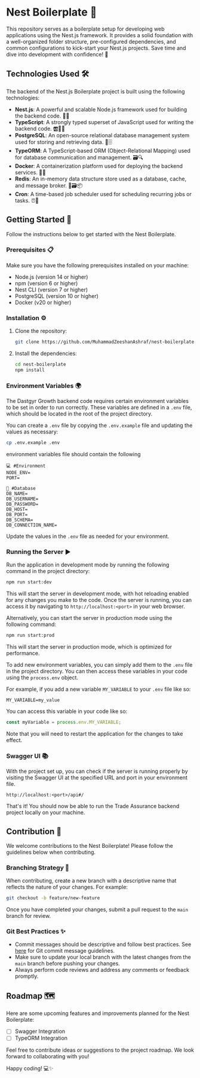 # Nest Boilerplate 🚀

This repository serves as a boilerplate setup for developing web applications using the Nest.js framework. It provides a solid foundation with a well-organized folder structure, pre-configured dependencies, and common configurations to kick-start your Nest.js projects. Save time and dive into development with confidence! 💪

## Technologies Used 🛠️

The backend of the Nest.js Boilerplate project is built using the following technologies:

- **Nest.js**: A powerful and scalable Node.js framework used for building the backend code. 🦅🔧
- **TypeScript**: A strongly typed superset of JavaScript used for writing the backend code. 🆎👨‍💻
- **PostgreSQL**: An open-source relational database management system used for storing and retrieving data. 🐘🗄️
- **TypeORM**: A TypeScript-based ORM (Object-Relational Mapping) used for database communication and management. 🗃️🔍
- **Docker**: A containerization platform used for deploying the backend services. 🐳🚀
- **Redis**: An in-memory data structure store used as a database, cache, and message broker. 🔄🗃️📦
- **Cron**: A time-based job scheduler used for scheduling recurring jobs or tasks. ⏰📆

## Getting Started 🚀

Follow the instructions below to get started with the Nest Boilerplate.

### Prerequisites 📋

Make sure you have the following prerequisites installed on your machine:

- Node.js (version 14 or higher)
- npm (version 6 or higher)
- Nest CLI (version 7 or higher)
- PostgreSQL (version 10 or higher)
- Docker (v20 or higher)

### Installation ⚙️

1. Clone the repository:

   ```bash
   git clone https://github.com/MuhammadZeeshanAshraf/nest-boilerplate.git
   ```

2. Install the dependencies:

   ```bash
   cd nest-boilerplate
   npm install
   ```

### Environment Variables 🌍

The Dastgyr Growth backend code requires certain environment variables to be set in order to run correctly. These variables are defined in a `.env` file, which should be located in the root of the project directory. 

You can create a `.env` file by copying the `.env.example` file and updating the values as necessary:

```bash
cp .env.example .env
```

environment variables file should contain the following 
```
💻 #Environment
NODE_ENV=
PORT=

💾 #Database
DB_NAME=
DB_USERNAME=
DB_PASSWORD=
DB_HOST=
DB_PORT=
DB_SCHEMA=
DB_CONNECTION_NAME=
```

Update the values in the `.env` file as needed for your environment.

### Running the Server ▶️

Run the application in development mode by running the following command in the project directory:

```bash
npm run start:dev
```

This will start the server in development mode, with hot reloading enabled for any changes you make to the code. Once the server is running, you can access it by navigating to `http://localhost:<port>` in your web browser.

Alternatively, you can start the server in production mode using the following command:

```bash
npm run start:prod
```

This will start the server in production mode, which is optimized for performance.

To add new environment variables, you can simply add them to the `.env` file in the project directory. You can then access these variables in your code using the `process.env` object.

For example, if you add a new variable `MY_VARIABLE` to your `.env` file like so:

```
MY_VARIABLE=my_value
```

You can access this variable in your code like so:

```ts
const myVariable = process.env.MY_VARIABLE;
```

Note that you will need to restart the application for the changes to take effect.

### Swagger UI 📚

With the project set up, you can check if the server is running properly by visiting the Swagger UI at the specified URL and port in your environment file.

```
http://localhost:<port>/api#/
```

That's it! You should now be able to run the Trade Assurance backend project locally on your machine.

## Contribution 🤝

We welcome contributions to the Nest Boilerplate! Please follow the guidelines below when contributing.

### Branching Strategy 🌿

When contributing, create a new branch with a descriptive name that reflects the nature of your changes. For example:

```bash
git checkout -b feature/new-feature
```

Once you have completed your changes, submit a pull request to the `main` branch for review.

### Git Best Practices ✨

- Commit messages should be descriptive and follow best practices. See [here](https://www.freecodecamp.org/news/how-to-use-git-best-practices-for-beginners/#:~:text=To%20get%20the%20most%20out,pull%20requests%20for%20code%20reviews.) for Git commit message guidelines.
- Make sure to update your local branch with the latest changes from the `main` branch before pushing your changes.
- Always perform code reviews and address any comments or feedback promptly.

## Roadmap 🗺️

Here are some upcoming features and improvements planned for the Nest Boilerplate:

- [ ] Swagger Integration
- [ ] TypeORM Integration

Feel free to contribute ideas or suggestions to the project roadmap. We look forward to collaborating with you!

Happy coding! 💻✨